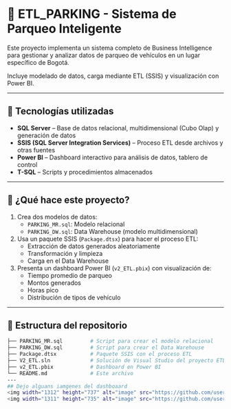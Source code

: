 # 🚗 ETL_PARKING - Sistema de Parqueo Inteligente

Este proyecto implementa un sistema completo de Business Intelligence para gestionar y analizar datos de parqueo de vehículos en un lugar específico de Bogotá.

Incluye modelado de datos, carga mediante ETL (SSIS) y visualización con Power BI.

---

## 🧩 Tecnologías utilizadas

- **SQL Server** – Base de datos relacional, multidimensional (Cubo Olap) y generación de datos
- **SSIS (SQL Server Integration Services)** – Proceso ETL desde archivos y otras fuentes
- **Power BI** – Dashboard interactivo para análisis de datos, tablero de control
- **T-SQL** – Scripts y procedimientos almacenados

---

## 📌 ¿Qué hace este proyecto?

1. Crea dos modelos de datos:
   - `PARKING_MR.sql`: Modelo relacional
   - `PARKING_DW.sql`: Data Warehouse (modelo multidimensional)
2. Usa un paquete SSIS (`Package.dtsx`) para hacer el proceso ETL:
   - Extracción de datos generados aleatoriamente
   - Transformación y limpieza
   - Carga en el Data Warehouse
3. Presenta un dashboard Power BI (`v2_ETL.pbix`) con visualización de:
   - Tiempo promedio de parqueo
   - Montos generados
   - Horas pico
   - Distribución de tipos de vehículo

---

## 📂 Estructura del repositorio

```bash
├── PARKING_MR.sql         # Script para crear el modelo relacional
├── PARKING_DW.sql         # Script para crear el Data Warehouse
├── Package.dtsx           # Paquete SSIS con el proceso ETL
├── V2_ETL.sln             # Solución de Visual Studio del proyecto ETL
├── v2_ETL.pbix            # Dashboard en Power BI
└── README.md              # Este archivo
---
## Dejo alguans iamgenes del dashboaard
<img width="1312" height="737" alt="image" src="https://github.com/user-attachments/assets/41c36fe8-73ab-4e65-ae78-701ccd1a80ea" />
<img width="1311" height="735" alt="image" src="https://github.com/user-attachments/assets/756b7b83-b4bd-4144-83c1-cf3d8044f549" />

